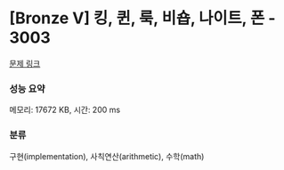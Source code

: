 # [Bronze V] 킹, 퀸, 룩, 비숍, 나이트, 폰 - 3003 

[문제 링크](https://www.acmicpc.net/problem/3003) 

### 성능 요약

메모리: 17672 KB, 시간: 200 ms

### 분류

구현(implementation), 사칙연산(arithmetic), 수학(math)

